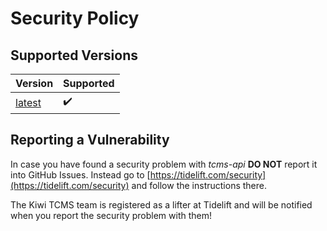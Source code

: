 # Security Policy

## Supported Versions

| Version | Supported          |
| ------- | ------------------ |
| [latest](https://pypi.org/project/tcms-api/) | :heavy_check_mark: |

## Reporting a Vulnerability

In case you have found a security problem with *tcms-api* **DO NOT** report
it into GitHub Issues. Instead go to
[https://tidelift.com/security](https://tidelift.com/security)
and follow the instructions there.

The Kiwi TCMS team is registered as a lifter at Tidelift and will be
notified when you report the security problem with them!
